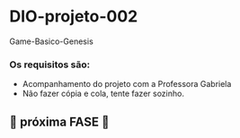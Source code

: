 # DIO-projeto-002
Game-Basico-Genesis

### Os requisitos são:
* Acompanhamento do projeto com a Professora Gabriela
* Não fazer cópia e cola, tente fazer sozinho.

## 🚀 próxima FASE 🚀
